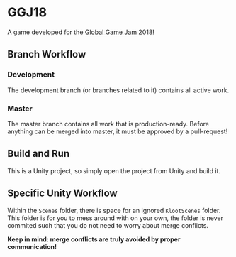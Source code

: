 # GGJ18
A game developed for the [Global Game Jam](http://globalgamejam.org) 2018!

## Branch Workflow
### Development
The development branch (or branches related to it) contains all active work.

### Master
The master branch contains all work that is production-ready. Before anything can be merged into master, it must be approved by a pull-request!

## Build and Run
This is a Unity project, so simply open the project from Unity and build it.

## Specific Unity Workflow
Within the `Scenes` folder, there is space for an ignored `KlootScenes` folder.
This folder is for you to mess around with on your own, 
the folder is never commited such that you do not need to worry about merge conflicts.

**Keep in mind: merge conflicts are truly avoided by proper communication!**
